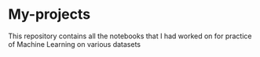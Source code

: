 # My-projects
This repository contains all the notebooks that I had worked on for practice of Machine Learning on various datasets
